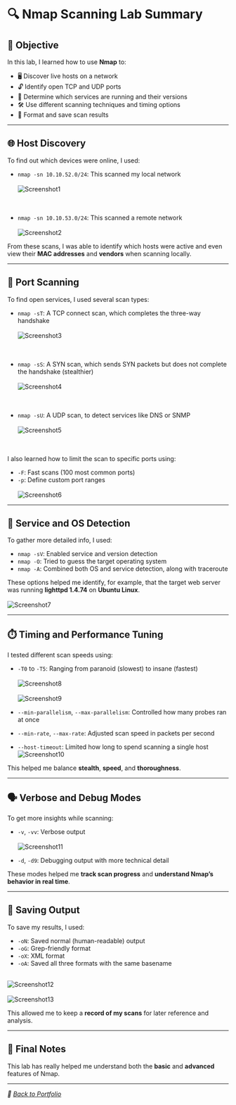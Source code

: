 # 🔍 Nmap Scanning Lab Summary

## 🎯 Objective

In this lab, I learned how to use **Nmap** to:

- 🖥️ Discover live hosts on a network  
- 🔓 Identify open TCP and UDP ports  
- 🧠 Determine which services are running and their versions  
- 🛠️ Use different scanning techniques and timing options  
- 💾 Format and save scan results  

---

## 🌐 Host Discovery

To find out which devices were online, I used:

- `nmap -sn 10.10.52.0/24`: This scanned my local network <br><br> 
  ![Screenshot1](https://i.imgur.com/uyAnKtf.png)
  <br><br><br>

- `nmap -sn 10.10.53.0/24`: This scanned a remote network  <br><br>
  ![Screenshot2](https://i.imgur.com/25GwL4Q.png)

From these scans, I was able to identify which hosts were active and even view their **MAC addresses** and **vendors** when scanning locally.

---

## 🚪 Port Scanning

To find open services, I used several scan types:

- `nmap -sT`: A TCP connect scan, which completes the three-way handshake  <br><br>
  ![Screenshot3](https://i.imgur.com/IC3ZTZm.png)
  <br><br><br>

- `nmap -sS`: A SYN scan, which sends SYN packets but does not complete the handshake (stealthier) <br><br> 
  ![Screenshot4](https://i.imgur.com/9WVh0CO.png)
  <br><br><br>

- `nmap -sU`: A UDP scan, to detect services like DNS or SNMP  <br><br>
  ![Screenshot5](https://i.imgur.com/FegJiof.png)
  <br><br><br>

I also learned how to limit the scan to specific ports using:

- `-F`: Fast scans (100 most common ports)  
- `-p`: Define custom port ranges <br>  
  ![Screenshot6](https://i.imgur.com/88SSZMf.png)

---

## 🔎 Service and OS Detection

To gather more detailed info, I used:

- `nmap -sV`: Enabled service and version detection  
- `nmap -O`: Tried to guess the target operating system  
- `nmap -A`: Combined both OS and service detection, along with traceroute  

These options helped me identify, for example, that the target web server was running **lighttpd 1.4.74** on **Ubuntu Linux**. <br><br>
![Screenshot7](https://i.imgur.com/iufzllU.png)

---

## ⏱️ Timing and Performance Tuning

I tested different scan speeds using:

- `-T0` to `-T5`: Ranging from paranoid (slowest) to insane (fastest)  <br><br>
  ![Screenshot8](https://i.imgur.com/ZEqjA6P.png) <br><br> 
  ![Screenshot9](https://i.imgur.com/dh1fwpG.png)

- `--min-parallelism`, `--max-parallelism`: Controlled how many probes ran at once  
- `--min-rate`, `--max-rate`: Adjusted scan speed in packets per second  
- `--host-timeout`: Limited how long to spend scanning a single host <br> 
  ![Screenshot10](https://i.imgur.com/6d3ZPQa.png)

This helped me balance **stealth**, **speed**, and **thoroughness**.

---

## 🗣️ Verbose and Debug Modes

To get more insights while scanning:

- `-v`, `-vv`: Verbose output  <br><br>
  ![Screenshot11](https://i.imgur.com/5ekJiuq.png)

- `-d`, `-d9`: Debugging output with more technical detail  

These modes helped me **track scan progress** and **understand Nmap’s behavior in real time**.

---

## 💽 Saving Output

To save my results, I used:

- `-oN`: Saved normal (human-readable) output  
- `-oG`: Grep-friendly format  
- `-oX`: XML format  
- `-oA`: Saved all three formats with the same basename  <br><br>

![Screenshot12](https://i.imgur.com/Wwvb6oJ.png)  <br><br>
![Screenshot13](https://i.imgur.com/PcCYBsz.png)

This allowed me to keep a **record of my scans** for later reference and analysis.

---

## 🧾 Final Notes

This lab has really helped me understand both the **basic** and **advanced** features of Nmap.

---

*📁 [Back to Portfolio](../README.md)*  
